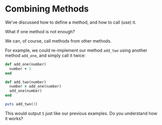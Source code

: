 # Combining Methods

We've discussed how to define a method, and how to call (use) it.

What if one method is not enough?

We can, of course, call methods from other methods.

For example, we could re-implement our method `add_two` using another method
`add_one`, and simply call it twice:

```ruby
def add_one(number)
  number + 1
end

def add_two(number)
  number = add_one(number)
  add_one(number)
end

puts add_two(3)
```

This would output `5` just like our previous examples. Do you understand how it
works?


